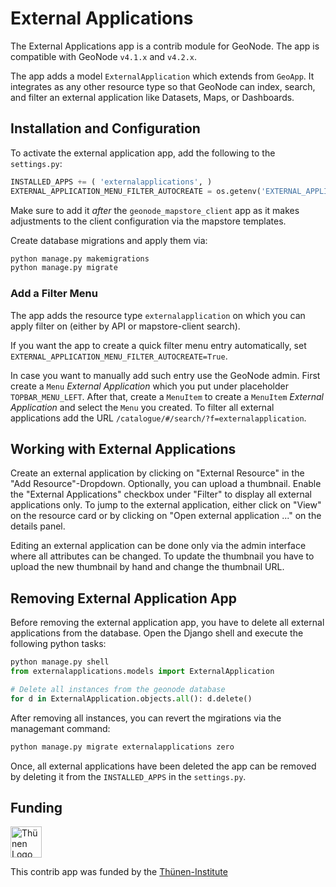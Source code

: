 # External Applications

The External Applications app is a contrib module for GeoNode.
The app is compatible with GeoNode `v4.1.x` and `v4.2.x`.

The app adds a model `ExternalApplication` which extends from `GeoApp`.
It integrates as any other resource type so that GeoNode can index, search, and filter an external application like Datasets, Maps, or Dashboards.

## Installation and Configuration

To activate the external application app, add the following to the `settings.py`:

```py
INSTALLED_APPS += ( 'externalapplications', )
EXTERNAL_APPLICATION_MENU_FILTER_AUTOCREATE = os.getenv('EXTERNAL_APPLICATION_MENU_FILTER_AUTOCREATE ', False)
```

Make sure to add it _after_ the `geonode_mapstore_client` app as it makes adjustments to the client configuration via the mapstore templates.

Create database migrations and apply them via:

```sh
python manage.py makemigrations
python manage.py migrate
```

### Add a Filter Menu

The app adds the resource type `externalapplication` on which you can apply filter on (either by API or mapstore-client search).

If you want the app to create a quick filter menu entry automatically, set `EXTERNAL_APPLICATION_MENU_FILTER_AUTOCREATE=True`.

In case you want to manually add such entry use the GeoNode admin.
First create a `Menu` _External Application_ which you put under placeholder `TOPBAR_MENU_LEFT`.
After that, create a `MenuItem` to create a `MenuItem` _External Application_ and select the `Menu` you created.
To filter all external applications add the URL `/catalogue/#/search/?f=externalapplication`.

## Working with External Applications

Create an external application by clicking on "External Resource" in the "Add Resource"-Dropdown.
Optionally, you can upload a thumbnail.
Enable the "External Applications" checkbox under "Filter" to display all external applications only.
To jump to the external application, either click on "View" on the resource card or by clicking on "Open external application ..." on the details panel.

Editing an external application can be done only via the admin interface where all attributes can be changed.
To update the thumbnail you have to upload the new thumbnail by hand and change the thumbnail URL.

## Removing External Application App

Before removing the external application app, you have to delete all external applications from the database.
Open the Django shell and execute the following python tasks:

```py
python manage.py shell
from externalapplications.models import ExternalApplication

# Delete all instances from the geonode database
for d in ExternalApplication.objects.all(): d.delete()
```

After removing all instances, you can revert the mgirations via the managemant command:

```sh
python manage.py migrate externalapplications zero
```

Once, all external applications have been deleted the app can be removed by deleting it from the `INSTALLED_APPS` in the `settings.py`.

## Funding

<img alt="Thünen Logo" align="middle" height="50" src="https://www.thuenen.de/typo3conf/ext/vc_theme/Resources/Public/Graphics/SVG-Logo.svg"/>

This contrib app was funded by the [Thünen-Institute](https://www.thuenen.de)
